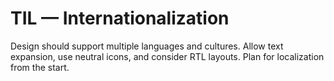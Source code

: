 # TIL — Internationalization

Design should support multiple languages and cultures.
Allow text expansion, use neutral icons, and consider RTL layouts.
Plan for localization from the start.
